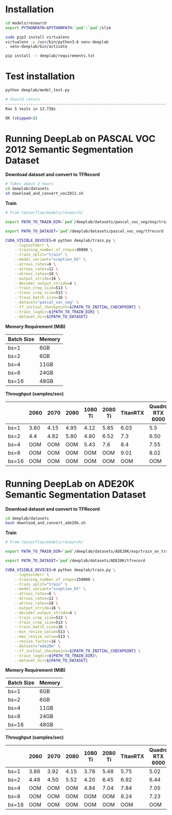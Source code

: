 Installation
===

```bash
cd models/research
export PYTHONPATH=$PYTHONPATH:`pwd`:`pwd`/slim

sudo pip3 install virtualenv
virtualenv -p /usr/bin/python3.6 venv-deeplab
. venv-deeplab/bin/activate

pip install -r deeplab/requirements.txt 
```

Test installation
===

```bash
python deeplab/model_test.py

# Should return
----------------------------------------------------------------------
Ran 5 tests in 13.738s

OK (skipped=1)
```

Running DeepLab on PASCAL VOC 2012 Semantic Segmentation Dataset
===
**Download dataset and convert to TFRecord**

```bash
# Takes about 2 hours
cd deeplab/datasets
sh download_and_convert_voc2012.sh
```

**Train**

```bash
# From tensorflow/models/research/

export PATH_TO_TRAIN_DIR=`pwd`/deeplab/datasets/pascal_voc_seg/exp/train_on_train_set/train

export PATH_TO_DATASET=`pwd`/deeplab/datasets/pascal_voc_seg/tfrecord

CUDA_VISIBLE_DEVICES=0 python deeplab/train.py \
    --logtostderr \
    --training_number_of_steps=30000 \
    --train_split="train" \
    --model_variant="xception_65" \
    --atrous_rates=6 \
    --atrous_rates=12 \
    --atrous_rates=18 \
    --output_stride=16 \
    --decoder_output_stride=4 \
    --train_crop_size=513 \
    --train_crop_size=513 \
    --train_batch_size=16 \
    --dataset="pascal_voc_seg" \
    --tf_initial_checkpoint=${PATH_TO_INITIAL_CHECKPOINT} \
    --train_logdir=${PATH_TO_TRAIN_DIR} \
    --dataset_dir=${PATH_TO_DATASET}
```

**Memory Requirement (MiB)**


| Batch Size  | Memory  |
|---|---|
| bs=1  | 6GB |
| bs=2  | 6GB |
| bs=4  | 11GB |
| bs=8  |  24GB |
| bs=16  | 48GB  |

**Throughput (samples/sec)** 

|   | 2060  | 2070  | 2080  |  1080 Ti | 2080 Ti | TitanRTX | Quadro RTX 6000 | V100 | Quadro RTX 8000 |
|---|---|---|---|---|---|---|---|---|---|
| bs=1  | 3.80  | 4.15  | 4.95  | 4.12   | 5.85 | 6.03  | 5.5  |   | 5.62  |
| bs=2  | 4.4  | 4.82 | 5.80  |   4.80 | 6.52 |  7.3 |  6.50 |   | 6.92  |
| bs=4  | OOM  | OOM | OOM  | 5.43   | 7.6 |  8.4 | 7.55  |   | 8.03 |
| bs=8  | OOM  | OOM | OOM  |  OOM  | OOM | 9.01 | 8.02  |   | 8.40  |
| bs=16  | OOM | OOM  | OOM  | OOM  | OOM  | OOM  | OOM  |   | 9.12  |




Running DeepLab on ADE20K Semantic Segmentation Dataset
===

**Download dataset and convert to TFRecord**

```bash
cd deeplab/datasets
bash download_and_convert_ade20k.sh
```

**Train**

```bash
# From tensorflow/models/research/

export PATH_TO_TRAIN_DIR=`pwd`/deeplab/datasets/ADE20K/exp/train_on_train_set/train

export PATH_TO_DATASET=`pwd`/deeplab/datasets/ADE20K/tfrecord

CUDA_VISIBLE_DEVICES=0 python deeplab/train.py \
    --logtostderr \
    --training_number_of_steps=150000 \
    --train_split="train" \
    --model_variant="xception_65" \
    --atrous_rates=6 \
    --atrous_rates=12 \
    --atrous_rates=18 \
    --output_stride=16 \
    --decoder_output_stride=4 \
    --train_crop_size=513 \
    --train_crop_size=513 \
    --train_batch_size=16 \
    --min_resize_value=513 \
    --max_resize_value=513 \
    --resize_factor=16 \
    --dataset="ade20k" \
    --tf_initial_checkpoint=${PATH_TO_INITIAL_CHECKPOINT} \
    --train_logdir=${PATH_TO_TRAIN_DIR}\
    --dataset_dir=${PATH_TO_DATASET}
```

**Memory Requirement (MiB)**


| Batch Size  | Memory  |
|---|---|
| bs=1  | 6GB |
| bs=2  | 6GB |
| bs=4  | 11GB  |
| bs=8  | 24GB  |
| bs=16  | 48GB |

**Throughput (samples/sec)** 

|   | 2060  | 2070  | 2080  |  1080 Ti | 2080 Ti | TitanRTX | Quadro RTX 6000 | V100 | Quadro RTX 8000 |
|---|---|---|---|---|---|---|---|---|---|
| bs=1  | 3.86  | 3.92  | 4.15  | 3.78  | 5.48  | 5.75  | 5.02  |   | 5.44  |
| bs=2  |  4.48 | 4.50 | 5.52  | 4.20  | 6.45  |  6.92 | 6.44  |   | 6.71  |
| bs=4  | OOM  | OOM  |  OOM | 4.84  | 7.04  |  7.84 | 7.05  |   | 7.64  |
| bs=8  | OOM  | OOM  | OOM  | OOM  |  OOM |  8.24 | 7.23  |   | 7.93  |
| bs=16  | OOM | OOM  | OOM  | OOM  | OOM  |  OOM | OOM  |   | 8.42  |